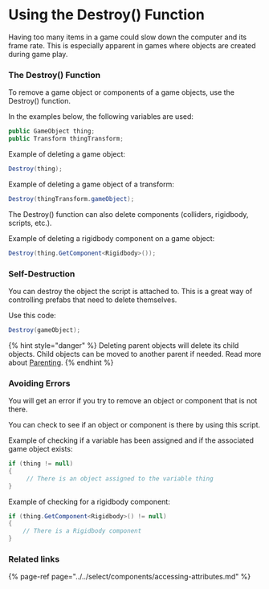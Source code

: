 # Using the Destroy\(\) Function

Having too many items in a game could slow down the computer and its frame rate. This is especially apparent in games where objects are created during game play.

### The Destroy\(\) Function

To remove a game object or components of a game objects, use the Destroy\(\) function.

In the examples below, the following variables are used:

```csharp
public GameObject thing;
public Transform thingTransform;
```

Example of deleting a game object:

```csharp
Destroy(thing);
```

Example of deleting a game object of a transform:

```csharp
Destroy(thingTransform.gameObject);
```

The Destroy\(\) function can also delete components \(colliders, rigidbody, scripts, etc.\).

Example of deleting a rigidbody component on a game object:

```csharp
Destroy(thing.GetComponent<Rigidbody>());
```

### Self-Destruction

You can destroy the object the script is attached to. This is a great way of controlling prefabs that need to delete themselves.

Use this code:

```csharp
Destroy(gameObject);
```

{% hint style="danger" %}
Deleting parent objects will delete its child objects. Child objects can be moved to another parent if needed. Read more about [Parenting](../../create/create-game-objects/parenting.md).
{% endhint %}

### Avoiding Errors

You will get an error if you try to remove an object or component that is not there.

You can check to see if an object or component is there by using this script.

Example of checking if a variable has been assigned and if the associated game object exists:

```csharp
if (thing != null)
{
     // There is an object assigned to the variable thing
}
```

Example of checking for a rigidbody component:

```csharp
if (thing.GetComponent<Rigidbody>() != null)
{
    // There is a Rigidbody component
}
```

### Related links

{% page-ref page="../../select/components/accessing-attributes.md" %}

